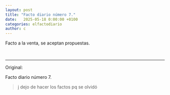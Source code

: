 ```yaml
---
layout: post
title: "Facto diario número 7."
date:   2025-05-18 0:00:00 +0100
categories: elfactodiario
author: c
---
```


Facto a la venta, se aceptan propuestas.

<br>

---

Original:

Facto diario número 7.

> j dejo de hacer los factos pq se olvidó
